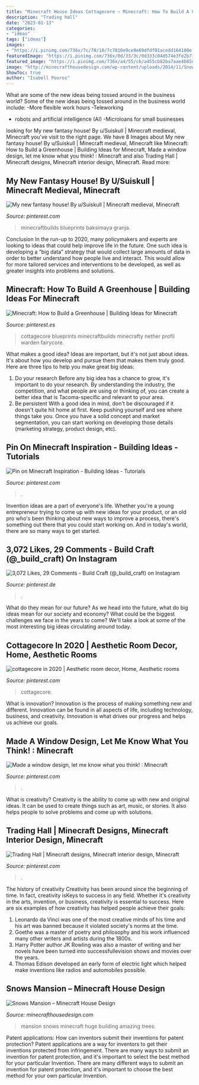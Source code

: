 ```yaml
---
title: "Minecraft House Ideas Cottagecore ~ Minecraft: How To Build A Greenhouse"
description: "Trading hall"
date: "2023-01-13"
categories:
- "ideas"
tags: ["ideas"]
images:
- "https://i.pinimg.com/736x/7c/70/10/7c7010e9ce9e69dfdf01acedd164100e.jpg"
featuredImage: "https://i.pinimg.com/736x/0d/33/3c/0d333c04d574e3fe2b71e66453270d3e.jpg"
featured_image: "https://i.pinimg.com/736x/a4/55/cb/a455cb82ba7aae4b85d8338394d7efa2.jpg"
image: "http://minecrafthousedesign.com/wp-content/uploads/2014/11/Snows-Mansion-minecraft-building-ideas-house-huge-amazing-trees.jpg"
ShowToc: true
author: "Isabell Pouros"
---
```



What are some of the new ideas being tossed around in the business world?
Some of the new ideas being tossed around in the business world include: 
-More flexible work hours 
-Teleworking 
- robots and artificial intelligence (AI) 
-Microloans for small businesses

	

		
looking for My new fantasy house! By u/Suiskull | Minecraft medieval, Minecraft you've visit to the right page. We have 8 Images about My new fantasy house! By u/Suiskull | Minecraft medieval, Minecraft like Minecraft: How to Build a Greenhouse | Building Ideas for Minecraft, Made a window design, let me know what you think! : Minecraft and also Trading Hall | Minecraft designs, Minecraft interior design, Minecraft. Read more:
		
    
## My New Fantasy House! By U/Suiskull | Minecraft Medieval, Minecraft

<img loading=lazy src="https://i.pinimg.com/736x/1c/99/f2/1c99f21fc61ad1c85bc01f7a936f6b1b.jpg" onerror="this.onerror=null;this.src='https://tse4.mm.bing.net/th?id=OIP.8Y3ZYpniubZADg7vGGMFRgHaJo&amp;pid=15.1';" alt="My new fantasy house! By u/Suiskull | Minecraft medieval, Minecraft">

_Source: pinterest.com_

>minecraftbuilds blueprints baksimaya granja. 

	

Conclusion
In the run-up to 2020, many policymakers and experts are looking to ideas that could help improve life in the future. One such idea is developing a “big data” strategy that would collect large amounts of data in order to better understand how people live and interact. This would allow for more tailored services and interventions to be developed, as well as greater insights into problems and solutions.

    
## Minecraft: How To Build A Greenhouse | Building Ideas For Minecraft

<img loading=lazy src="https://i.pinimg.com/736x/d1/19/d7/d119d73892355802a845afd07a01b793.jpg" onerror="this.onerror=null;this.src='https://tse2.mm.bing.net/th?id=OIP.oBm3z2w6hM7-F5XYXnEVlAHaEK&amp;pid=15.1';" alt="Minecraft: How to Build a Greenhouse | Building Ideas for Minecraft">

_Source: pinterest.es_

>cottagecore blueprints minecraftbuilds minecrafty nether profil warden fairycore. 

	

What makes a good idea?
Ideas are important, but it's not just about ideas. It's about how you develop and pursue them that makes them truly good. Here are three tips to help you make great big ideas:
1. Do your research 
Before any big idea has a chance to grow, it's important to do your research. By understanding the industry, the competition, and what people are using or thinking of, you can create a better idea that is Tacoma-specific and relevant to your area. 
2. Be persistent 
With a good idea in mind, don't be discouraged if it doesn't quite hit home at first. Keep pushing yourself and see where things take you. Once you have a solid concept and market segmentation, you can start working on developing those details (marketing strategy, product design, etc). 

    
## Pin On Minecraft Inspiration - Building Ideas - Tutorials

<img loading=lazy src="https://i.pinimg.com/736x/7c/70/10/7c7010e9ce9e69dfdf01acedd164100e.jpg" onerror="this.onerror=null;this.src='https://tse4.mm.bing.net/th?id=OIP.6rVWPF8UB8-dMkY8PBZ8eQHaEK&amp;pid=15.1';" alt="Pin on Minecraft Inspiration - Building Ideas - Tutorials">

_Source: pinterest.com_

>. 

	

Invention ideas are a part of everyone's life. Whether you're a young entrepreneur trying to come up with new ideas for your product, or an old pro who's been thinking about new ways to improve a process, there's something out there that you could start working on. And in today's world, there are so many ways to get started.

    
## 3,072 Likes, 29 Comments - Build Craft (@_build_craft) On Instagram

<img loading=lazy src="https://i.pinimg.com/736x/a4/55/cb/a455cb82ba7aae4b85d8338394d7efa2.jpg" onerror="this.onerror=null;this.src='https://tse2.mm.bing.net/th?id=OIP.JFN1uK_RgUfZ9fgthwyGgwHaHa&amp;pid=15.1';" alt="3,072 Likes, 29 Comments - Build Craft (@_build_craft) on Instagram">

_Source: pinterest.de_

>. 

	

What do they mean for our future?
As we head into the future, what do big ideas mean for our society and economy? What could be the biggest challenges we face in the years to come? We'll take a look at some of the most interesting big ideas circulating around today.

    
## Cottagecore In 2020 | Aesthetic Room Decor, Home, Aesthetic Rooms

<img loading=lazy src="https://i.pinimg.com/736x/28/17/cf/2817cff77e5b29f4c0af64064197b332.jpg" onerror="this.onerror=null;this.src='https://tse1.mm.bing.net/th?id=OIP.KsYId37Wt4Su8WGIrdxZtgHaJ3&amp;pid=15.1';" alt="cottagecore in 2020 | Aesthetic room decor, Home, Aesthetic rooms">

_Source: pinterest.com_

>cottagecore. 

	

What is innovation?
Innovation is the process of making something new and different. Innovation can be found in all aspects of life, including technology, business, and creativity. Innovation is what drives our progress and helps us achieve our goals.

    
## Made A Window Design, Let Me Know What You Think! : Minecraft

<img loading=lazy src="https://i.pinimg.com/736x/0d/33/3c/0d333c04d574e3fe2b71e66453270d3e.jpg" onerror="this.onerror=null;this.src='https://tse2.mm.bing.net/th?id=OIP.5e5ABhuVDic-9z14T0f-CQHaEK&amp;pid=15.1';" alt="Made a window design, let me know what you think! : Minecraft">

_Source: pinterest.com_

>. 

	

What is creativity?
Creativity is the ability to come up with new and original ideas. It can be used to create things such as art, music, or stories. It also helps people to solve problems and come up with solutions.

    
## Trading Hall | Minecraft Designs, Minecraft Interior Design, Minecraft

<img loading=lazy src="https://i.pinimg.com/736x/3c/7b/3b/3c7b3bf04f9d6871a5ed997273c2c430.jpg" onerror="this.onerror=null;this.src='https://tse3.mm.bing.net/th?id=OIP.eI_z16sGIYPwPUXDMuC9xwHaD7&amp;pid=15.1';" alt="Trading Hall | Minecraft designs, Minecraft interior design, Minecraft">

_Source: pinterest.com_

>. 

	

The history of creativity
Creativity has been around since the beginning of time. In fact, creativity isKeys to success in any field. Whether it's creativity in the arts, invention, or business, creativity is essential to success. Here are six examples of how creativity has helped people achieve their goals: 
1. Leonardo da Vinci was one of the most creative minds of his time and his art was banned because it violated society's norms at the time. 
2. Goethe was a master of poetry and philosophy and his work influenced many other writers and artists during the 1800s. 
3. Harry Potter author JK Rowling was also a master of writing and her novels have been turned into successfullevision shows and movies over the years. 
4. Thomas Edison developed an early form of electric light which helped make inventions like radios and automobiles possible. 

    
## Snows Mansion – Minecraft House Design

<img loading=lazy src="http://minecrafthousedesign.com/wp-content/uploads/2014/11/Snows-Mansion-minecraft-building-ideas-house-huge-amazing-trees.jpg" onerror="this.onerror=null;this.src='https://tse3.mm.bing.net/th?id=OIP.1myrp0ULkwv8uP0OMqdQBwHaFk&amp;pid=15.1';" alt="Snows Mansion – Minecraft House Design">

_Source: minecrafthousedesign.com_

>mansion snows minecraft huge building amazing trees. 

	

Patent applications: How can inventors submit their inventions for patent protection?
Patent applications are a way for inventors to get their inventions protected from infringement. There are many ways to submit an invention for patent protection, and it's important to select the best method for your particular Invention. 
There are many different ways to submit an invention for patent protection, and it's important to choose the best method for your own particular Invention.

